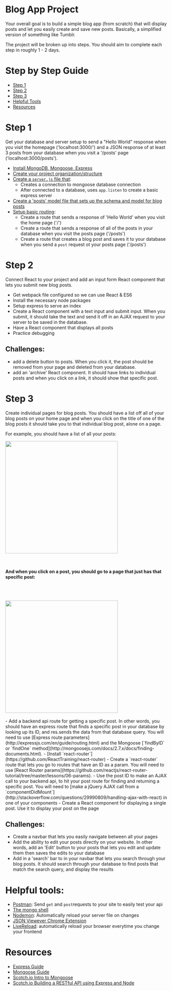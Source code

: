 # Blog App Project
Your overall goal is to build a simple blog app (from scratch) that will display posts and let you easily create and save new posts. Basically, a simplified version of something like Tumblr.

The project will be broken up into steps. You should aim to complete each step in roughly 1 - 2 days.

# Step by Step Guide
- [Step 1](#step-1)
- [Step 2](#step-2)
- [Step 3](#step-3)
- [Helpful Tools](#helpful-tools)
- [Resources](#resources)

# Step 1

Get your database and server setup to send a "Hello World" response when you visit the homepage ('localhost:3000/') and a JSON response of at least 3 posts from your database when you visit a '/posts' page ('localhost:3000/posts').


- [Install MongoDB, Mongoose, Express](./docs/installing-mongo-mongoose-express.md)
- [Create your project organization/structure](./docs/file-structure.md)
- [Create a `server.js` file that](./docs/setting-up-server.md):
  - Creates a connection to mongoose database connection
  - After connected to a database, uses `app.listen` to create a basic express server
- [Create a 'posts' model file that sets up the schema and model for blog posts](./docs/schemas-and-models.md)
- [Setup basic routing](./docs/express-routing-intro.md):
  - Create a route that sends a response of 'Hello World' when you visit the home page ('/')
  - Create a route that sends a response of all of the posts in your database  when you visit the posts page ('/posts')
  - Create a route that creates a blog post and saves it to your database when you send a `post` request ot your posts page ('/posts')

# Step 2

Connect React to your project and add an input form React component that lets you submit new blog posts.

* Get webpack file configured so we can use React & ES6
* Install the necessary node packages
* Setup express to serve an index
* Create a React component with a text input and submit input. When you submit, it should take the text and send it off in an AJAX request to your server to be saved in the database.
* Have a React component that displays all posts
* Practice debugging

## Challenges:
* add a delete button to posts. When you click it, the post should be removed from your page and deleted from your database.
* add an 'archive' React component. It should have links to individual posts and when you click on a link, it should show that specific post.

# Step 3

Create individual pages for blog posts. You should have a list off all of your blog posts on your home page and when you click on the title of one of the blog posts it should take you to that individual blog post, alone on a page.

For example, you should have a list of all your posts:

<img src="http://i.imgur.com/Ckhx8kn.png" width=350 />


<br />
<br />
<br />

**And when you click on a post, you should go to a page that just has that specific post:**

<br />
<br />
<br />



<img src="http://i.imgur.com/EEe0TIB.png" width=350 />

<br />
<br />
- Add a backend api route for getting a specific post. In other words, you should have an express route that finds a specific post in your database by looking up its ID, and res.sends the data from that database query. You will need to use [Express route parameters](http://expressjs.com/en/guide/routing.html) and the Mongoose [`findByID` or `findOne` method](http://mongoosejs.com/docs/2.7.x/docs/finding-documents.html).
- [Install `react-router`](https://github.com/ReactTraining/react-router)
- Create a `react-router` route that lets you go to routes that have an ID as a param. You will need to use [React Router params](https://github.com/reactjs/react-router-tutorial/tree/master/lessons/06-params).
- Use the post ID to make an AJAX call to your backend api, to hit your post route for finding and returning a specific post. You will need to [make a jQuery AJAX call from a `componentDidMount`](http://stackoverflow.com/questions/29990809/handling-ajax-with-react) in one of your components
- Create a React component for displaying a single post. Use it to display your post on the page

## Challenges:
- Create a navbar that lets you easily navigate between all your pages
- Add the ability to edit your posts directly on your website. In other words, add an 'Edit' button to your posts that lets you edit and update them then saves the edits to your database
- Add in a 'search' bar to in your navbar that lets you search through your blog posts. It should search through your database to find posts that match the search query, and display the results


# Helpful tools:
- [Postman](https://www.getpostman.com/): Send `get` and `post`requests to your site to easily test your api
- [The mongo shell](./docs/mongo-shell.md)
- [Nodemon](https://github.com/remy/nodemon): Automatically reload your server file on changes
- [JSON Viewever Chrome Extension](https://chrome.google.com/webstore/detail/json-viewer/gbmdgpbipfallnflgajpaliibnhdgobh)
- [LiveReload](./docs/live-reload.md): automatically reload your browser everytime you change your frontend

# Resources
- [Express Guide](http://expressjs.com/en/guide/routing.html)
- [Mongoose Guide](http://mongoosejs.com/docs/guide.html)
- [Scotch.io Intro to Mongoose](https://scotch.io/tutorials/using-mongoosejs-in-node-js-and-mongodb-applications)
- [Scotch.io Building a RESTful API using Express and Node](https://scotch.io/tutorials/build-a-restful-api-using-node-and-express-4)
